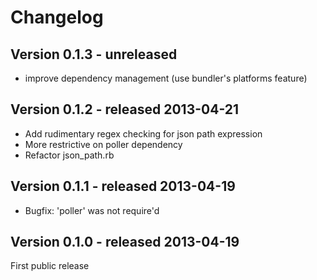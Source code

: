 Changelog
=========

Version 0.1.3 - unreleased
-------------

* improve dependency management (use bundler's platforms feature)

Version 0.1.2 - released 2013-04-21
-------------

* Add rudimentary regex checking for json path expression
* More restrictive on poller dependency
* Refactor json_path.rb

Version 0.1.1 - released 2013-04-19
-------------

* Bugfix: 'poller' was not require'd

Version 0.1.0 - released 2013-04-19
-------------

First public release